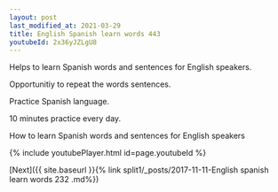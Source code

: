 ```yaml
---
layout: post
last_modified_at: 2021-03-29
title: English Spanish learn words 443 
youtubeId: 2x36yJZLgU8
---
```

 
 
Helps to learn Spanish words and sentences for English speakers.

Opportunitiy to repeat the words sentences. 

Practice Spanish language. 
 
10 minutes practice every day. 
 
How to learn Spanish words and sentences for English speakers 
 
{% include youtubePlayer.html id=page.youtubeId %}
 
 
[Next]({{ site.baseurl }}{% link  split1/_posts/2017-11-11-English spanish learn words 232 .md%})
 
